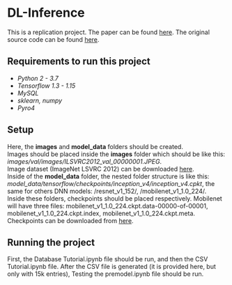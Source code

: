 # DL-Inference
This is a replication project. The paper can be found [here](https://arxiv.org/pdf/1805.04252.pdf). The original source code can be found [here](https://zenodo.org/record/1242583#.WvAmFXUvz80).  
## Requirements to run this project
- *Python 2 - 3.7*  
- *Tensorflow 1.3 - 1.15*  
- *MySQL*  
- *sklearn, numpy*  
- *Pyro4*  
## Setup
Here, the **images** and **model_data** folders should be created.  
Images should be placed inside the **images** folder which should be like this: _images/val/images/ILSVRC2012_val_00000001.JPEG_.  
Image dataset (ImageNet LSVRC 2012) can be downloaded [here](https://academictorrents.com/details/5d6d0df7ed81efd49ca99ea4737e0ae5e3a5f2e5).  
Inside of the **model_data** folder, the nested folder structure is like this: _model_data/tensorflow/checkpoints/inception_v4/inception_v4.cpkt_, the same for others DNN models:
/resnet_v1_152/, /mobilenet_v1_1.0_224/.  
Inside these folders, checkpoints should be placed respectively.
Mobilenet will have three files: mobilenet_v1_1.0_224.ckpt.data-00000-of-00001, mobilenet_v1_1.0_224.ckpt.index, mobilenet_v1_1.0_224.ckpt.meta.  
Checkpoints can be downloaded from [here](https://github.com/tensorflow/models/tree/master/research/slim#pre-trained-models). 
## Running the project
First, the Database Tutorial.ipynb file should be run, and then the CSV Tutorial.ipynb file. After the CSV file is generated (it is provided here, but only with 15k entries), Testing the premodel.ipynb file should be run.
